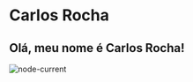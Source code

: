 # Carlos Rocha
## Olá, meu nome é Carlos Rocha!
![node-current](https://img.shields.io/node/v/latest?style=plastic)
